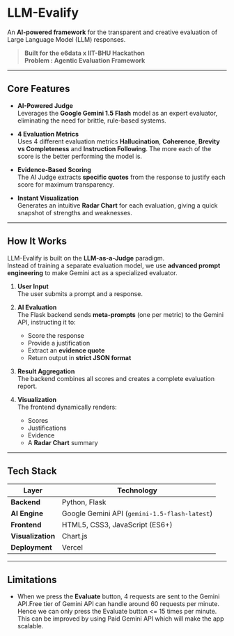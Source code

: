 # LLM-Evalify

An **AI-powered framework** for the transparent and creative evaluation of Large Language Model (LLM) responses.

> **Built for the e6data x IIT-BHU Hackathon**  
> **Problem : Agentic Evaluation Framework**

---

## Core Features

- **AI-Powered Judge**  
  Leverages the **Google Gemini 1.5 Flash** model as an expert evaluator, eliminating the need for brittle, rule-based systems.

- **4 Evaluation Metrics**  
  Uses 4 different evaluation metrics **Hallucination**, **Coherence**, **Brevity vs Completeness** and **Instruction Following**. The more each of the score is the better performing the model is.

- **Evidence-Based Scoring**  
  The AI Judge extracts **specific quotes** from the response to justify each score for maximum transparency.

- **Instant Visualization**  
  Generates an intuitive **Radar Chart** for each evaluation, giving a quick snapshot of strengths and weaknesses.

---

## How It Works

LLM-Evalify is built on the **LLM-as-a-Judge** paradigm.  
Instead of training a separate evaluation model, we use **advanced prompt engineering** to make Gemini act as a specialized evaluator.

1. **User Input**  
   The user submits a prompt and a response.

2. **AI Evaluation**  
   The Flask backend sends **meta-prompts** (one per metric) to the Gemini API, instructing it to:
   - Score the response  
   - Provide a justification  
   - Extract an **evidence quote**  
   - Return output in **strict JSON format**

3. **Result Aggregation**  
   The backend combines all scores and creates a complete evaluation report.

4. **Visualization**  
   The frontend dynamically renders:
   - Scores  
   - Justifications  
   - Evidence  
   - A **Radar Chart** summary

---

## Tech Stack

| Layer       | Technology |
|------------|-----------|
| **Backend** | Python, Flask |
| **AI Engine** | Google Gemini API (`gemini-1.5-flash-latest`) |
| **Frontend** | HTML5, CSS3, JavaScript (ES6+) |
| **Visualization** | Chart.js |
|**Deployment**| Vercel |

---
## Limitations
- When we press the **Evaluate** button, 4 requests are sent to the Gemini API.Free tier of Gemini API can handle around 60 requests per minute. Hence we can only press the Evaluate button <= 15 times per minute. This can be improved by using Paid Gemini API which will make the app scalable.


